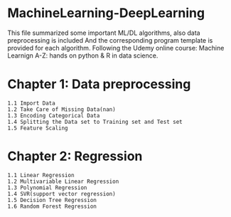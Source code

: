 # MachineLearning-DeepLearning

This file summarized some important ML/DL algorithms, also data preprocessing is included
And the corresponding program template is provided for each algorithm.
Following the Udemy online course: Machine Learnign A-Z: hands on python & R in data science.

# Chapter 1: Data preprocessing

   	1.1 Import Data
   	1.2 Take Care of Missing Data(nan)
   	1.3 Encoding Categorical Data
   	1.4 Splitting the Data set to Training set and Test set  
   	1.5 Feature Scaling
	
# Chapter 2: Regression

   	1.1 Linear Regression
   	1.2 Multivariable Linear Regression
   	1.3 Polynomial Regression
   	1.4 SVR(support vector regression)
   	1.5 Decision Tree Regression 
   	1.6 Random Forest Regression
